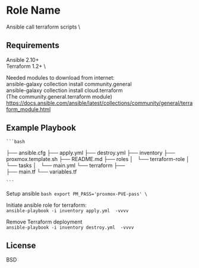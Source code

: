 Role Name
=========

Ansible call terraform scripts  \

Requirements
------------

Ansible 2.10+ \
Terraform 1.2+ \

Needed modules to download from internet: \
ansible-galaxy collection install community.general \
ansible-galaxy collection install cloud.terraform \
(The community.general.terraform module) \
https://docs.ansible.com/ansible/latest/collections/community/general/terraform_module.html


Example Playbook
----------------

    ```bash
├── ansible.cfg
├── apply.yml
├── destroy.yml
├── inventory
├── proxmox.template.sh
├── README.md
├── roles
│   └── terraform-role
│       └── tasks
│           └── main.yml
└── terraform
    ├── \
    ├── main.tf
    └── variables.tf

    ```

Setup ansible
    ```bash
export PM_PASS='proxmox-PVE-pass' \
    ```

Initiate ansible role for terraform: \
`ansible-playbook -i inventory apply.yml  -vvvv`

Remove Terraform deployment \
`ansible-playbook -i inventory destroy.yml  -vvvv`

License
-------

BSD

